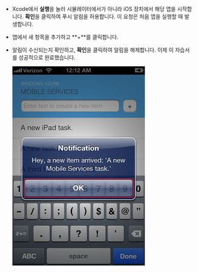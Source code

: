 
* Xcode에서 **실행**을 눌러 시뮬레이터에서가 아니라 iOS 장치에서 해당 앱을 시작합니다. **확인**을 클릭하여 푸시 알림을 허용합니다. 이 요청은 처음 앱을 실행할 때 발생합니다.

* 앱에서 새 항목을 추가하고 **+**를 클릭합니다.

* 알림이 수신되는지 확인하고, **확인**을 클릭하여 알림을 해제합니다. 이제 이 자습서를 성공적으로 완료했습니다.

  	![](../articles/media/mobile-services-ios-get-started-push/mobile-quickstart-push3-ios.png)

<!---HONumber=Oct15_HO3-->